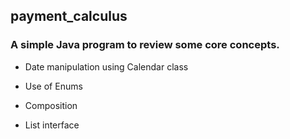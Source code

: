 ## payment_calculus

### A simple Java program to review some core concepts.

- Date manipulation using Calendar class

- Use of Enums

- Composition

- List interface
